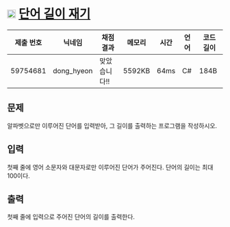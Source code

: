 # <img width="20px"  src="https://d2gd6pc034wcta.cloudfront.net/tier/1.svg" class="solvedac-tier"> [단어 길이 재기](https://www.acmicpc.net/problem/2743) 

| 제출 번호 | 닉네임 | 채점 결과 | 메모리 | 시간 | 언어 | 코드 길이 |
|---|---|---|---|---|---|---|
|59754681|dong_hyeon|맞았습니다!! |5592KB|64ms|C#|184B|

## 문제
<p>알파벳으로만 이루어진 단어를 입력받아, 그 길이를 출력하는 프로그램을 작성하시오.</p>

## 입력
<p>첫째 줄에 영어 소문자와 대문자로만 이루어진 단어가 주어진다. 단어의 길이는 최대 100이다.</p>

## 출력
<p>첫째 줄에 입력으로 주어진 단어의 길이를 출력한다.</p>

